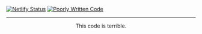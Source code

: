 [![Netlify Status](https://api.netlify.com/api/v1/badges/f62765b3-6131-4213-b0ff-0767031be847/deploy-status)](https://app.netlify.com/sites/gabriel-sykes/deploys) [![Poorly Written Code](https://img.shields.io/badge/Code-Poorly%20Written-Blue)](https://gabriel-sykes.netlify.app/)
___
<center>This code is terrible.</center>
